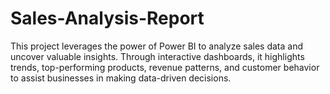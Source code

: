 # Sales-Analysis-Report
This project leverages the power of Power BI to analyze sales data and uncover valuable insights. Through interactive dashboards, it highlights trends, top-performing products, revenue patterns, and customer behavior to assist businesses in making data-driven decisions.
